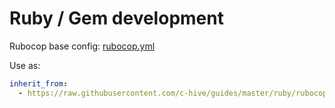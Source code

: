 # Ruby / Gem development

Rubocop base config: [rubocop.yml](rubocop.yml)

Use as:
```yml
inherit_from:
  - https://raw.githubusercontent.com/c-hive/guides/master/ruby/rubocop.yml
```
